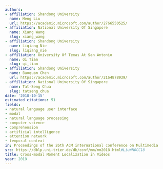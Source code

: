 ```yaml
---
authors:
- affiliation: Shandong University
  name: Meng Liu
  url: https://academic.microsoft.com/author/2766550525/
- affiliation: National University Of Singapore
  name: Xiang Wang
  slug: xiang_wang
- affiliation: Shandong University
  name: Liqiang Nie
  slug: liqiang_nie
- affiliation: University Of Texas At San Antonio
  name: Qi Tian
  slug: qi_tian
- affiliation: Shandong University
  name: Baoquan Chen
  url: https://academic.microsoft.com/author/2164878939/
- affiliation: National University Of Singapore
  name: Tat-Seng Chua
  slug: tatseng_chua
date: '2018-10-15'
estimated_citations: 51
fields:
- natural language user interface
- modal
- natural language processing
- computer science
- comprehension
- artificial intelligence
- attention network
- temporal context
in: Proceedings of the 26th ACM international conference on Multimedia
src: https://dblp.uni-trier.de/db/conf/mm/mm2018.html#LiuWN0CC18
title: Cross-modal Moment Localization in Videos
year: 2018
---
```

